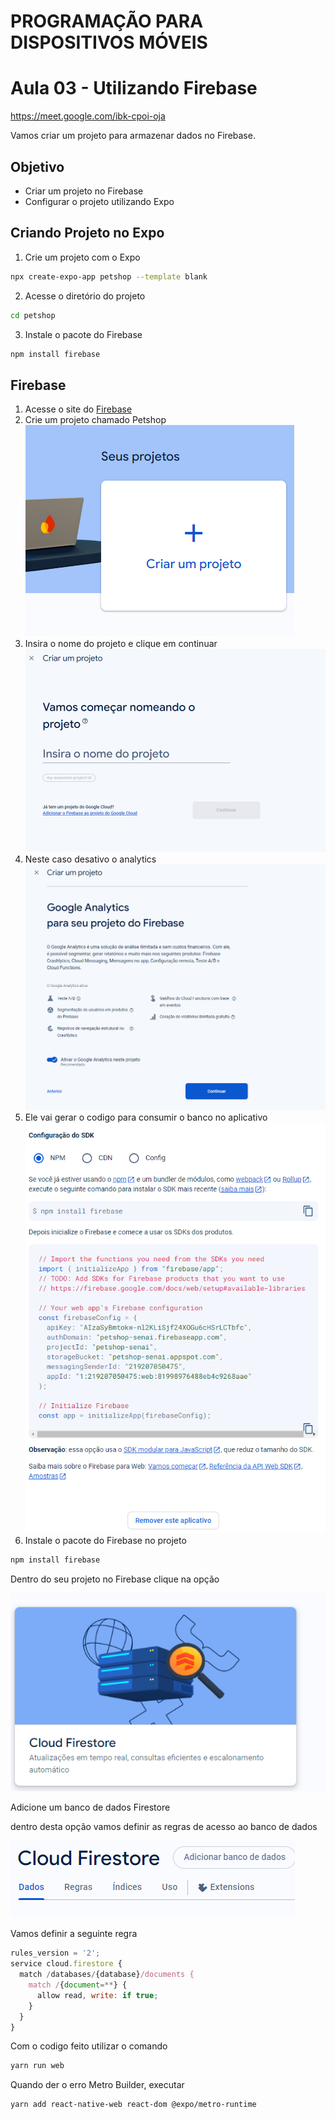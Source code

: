 # PROGRAMAÇÃO PARA DISPOSITIVOS MÓVEIS
# Aula 03 - Utilizando Firebase
https://meet.google.com/ibk-cpoi-oja

Vamos criar um projeto para armazenar dados no Firebase.

## Objetivo
- Criar um projeto no Firebase
- Configurar o projeto utilizando Expo

## Criando Projeto no Expo

1. Crie um projeto com o Expo
```bash 
npx create-expo-app petshop --template blank
```
2. Acesse o diretório do projeto
```bash
cd petshop
```
3. Instale o pacote do Firebase
```bash
npm install firebase
```
## Firebase
1. Acesse o site do [Firebase](https://firebase.google.com/)
2. Crie um projeto chamado Petshop
![alt text](image.png)
3. Insira o nome do projeto e clique em continuar
![alt text](image-1.png)
4. Neste caso desativo o analytics
![alt text](image-2.png)
5. Ele vai gerar o codigo para consumir o banco no aplicativo
![alt text](image-3.png)
5. Instale o pacote do Firebase no projeto
```bash
npm install firebase
```

Dentro do seu projeto no Firebase clique na opção

![alt text](image-4.png)

Adicione um banco de dados Firestore

dentro desta opção vamos definir as regras de acesso ao banco de dados

![alt text](image-5.png)

Vamos definir a seguinte regra
```javascript
rules_version = '2';
service cloud.firestore {
  match /databases/{database}/documents {
    match /{document=**} {
      allow read, write: if true;
    }
  }
}
```
Com o codigo feito utilizar o comando
```bash 
yarn run web
```

Quando der o erro Metro Builder, executar
```bash
yarn add react-native-web react-dom @expo/metro-runtime
```


